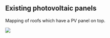 ## Existing photovoltaic panels

Mapping of roofs which have a PV panel on top.

<img src="data/gtif/images/legends/pv_existing.png"></img>

